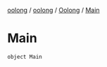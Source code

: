 [oolong](../../index.md) / [oolong](../index.md) / [Oolong](index.md) / [Main](./-main.md)

# Main

`object Main`